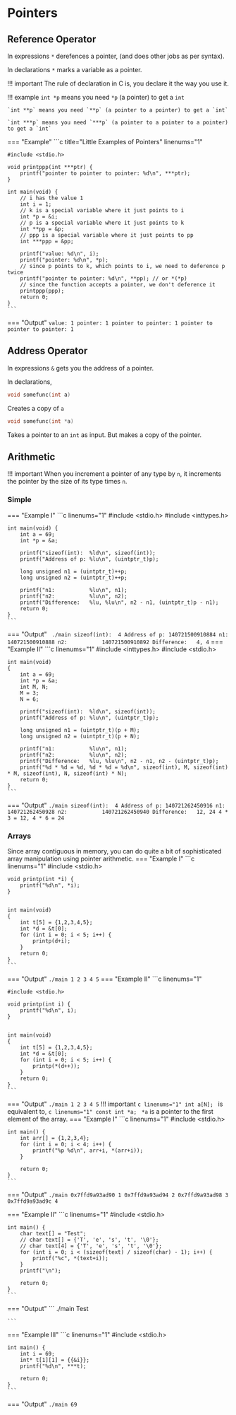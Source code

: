 # Pointers
## Reference Operator
In expressions `*` derefences a pointer, (and does other jobs as per syntax).

In declarations `*` marks a variable as a pointer.

!!! important
    The rule of declaration in C is, you declare it the way you use it.

!!! example
    `int *p` means you need `*p` (a pointer) to get a `int`

    `int **p` means you need `**p` (a pointer to a pointer) to get a `int`

    `int ***p` means you need `***p` (a pointer to a pointer to a pointer) to get a `int`

=== "Example"
    ```c title="Little Examples of Pointers" linenums="1"

    #include <stdio.h>

    void printppp(int ***ptr) {
        printf("pointer to pointer to pointer: %d\n", ***ptr);
    }

    int main(void) {
        // i has the value 1
        int i = 1;
        // k is a special variable where it just points to i
        int *p = &i;
        // p is a special variable where it just points to k
        int **pp = &p;
        // ppp is a special variable where it just points to pp
        int ***ppp = &pp;

        printf("value: %d\n", i);
        printf("pointer: %d\n", *p); 
        // since p points to k, which points to i, we need to deference p twice
        printf("pointer to pointer: %d\n", **pp); // or *(*p)
        // since the function accepts a pointer, we don't deference it
        printppp(ppp);
       	return 0;
    }
    ```

=== "Output"
    ```
    value: 1
    pointer: 1
    pointer to pointer: 1
    pointer to pointer to pointer: 1
    ```
## Address Operator
In expressions `&` gets you the address of a pointer.

In declarations,

```c linenums="1"
void somefunc(int a)
```

Creates a copy of `a`

```c linenums="1"
void somefunc(int *a)
```

Takes a pointer to an `int` as input. But makes a copy of the pointer.

## Arithmetic
!!! important
    When you increment a pointer of any type by `n`, it increments the pointer by the size of its type times `n`.
### Simple
=== "Example I"
    ```c linenums="1"
    #include <stdio.h>
    #include <inttypes.h>

    int main(void) {
        int a = 69;
        int *p = &a;

        printf("sizeof(int):  %ld\n", sizeof(int));
        printf("Address of p: %lu\n", (uintptr_t)p);

        long unsigned n1 = (uintptr_t)++p;
        long unsigned n2 = (uintptr_t)++p;

        printf("n1:           %lu\n", n1);
        printf("n2:           %lu\n", n2);
        printf("Difference:   %lu, %lu\n", n2 - n1, (uintptr_t)p - n1);
        return 0;
    }
    ```
=== "Output"
    ```	
    ./main
    sizeof(int):  4
    Address of p: 140721500910884
    n1:           140721500910888
    n2:           140721500910892
    Difference:   4, 4
    ```
=== "Example II"
	```c linenums="1"
    #include <inttypes.h>
    #include <stdio.h>

    int main(void)
    {
        int a = 69;
        int *p = &a;
        int M, N;
        M = 3;
        N = 6;

        printf("sizeof(int):  %ld\n", sizeof(int));
        printf("Address of p: %lu\n", (uintptr_t)p);

        long unsigned n1 = (uintptr_t)(p + M);
        long unsigned n2 = (uintptr_t)(p + N);

        printf("n1:           %lu\n", n1);
        printf("n2:           %lu\n", n2);
        printf("Difference:   %lu, %lu\n", n2 - n1, n2 - (uintptr_t)p);
        printf("%d * %d = %d, %d * %d = %d\n", sizeof(int), M, sizeof(int) * M, sizeof(int), N, sizeof(int) * N);
        return 0;
    }
    ```
=== "Output"
	```
    ./main
    sizeof(int):  4
    Address of p: 140721262450916
    n1:           140721262450928
    n2:           140721262450940
    Difference:   12, 24
    4 * 3 = 12, 4 * 6 = 24
    ```
### Arrays
Since array contiguous in memory, you can do quite a bit of sophisticated array
manipulation using pointer arithmetic.
=== "Example I"
	```c linenums="1"
    #include <stdio.h>

    void printp(int *i) {
        printf("%d\n", *i);
    }


    int main(void)
    {
        int t[5] = {1,2,3,4,5};
        int *d = &t[0];
        for (int i = 0; i < 5; i++) {
            printp(d+i);
        }
        return 0;
    }
	```
=== "Output"
	```
    ./main
    1
    2
    3
    4
    5
	```
=== "Example II"
	```c linenums="1"
	
    #include <stdio.h>

    void printp(int i) {
        printf("%d\n", i);
    }


    int main(void)
    {
        int t[5] = {1,2,3,4,5};
        int *d = &t[0];
        for (int i = 0; i < 5; i++) {
            printp(*(d++));
        }
        return 0;
    }
	```
=== "Output"
	```
    ./main
    1
    2
    3
    4
    5
	```
!!! important
	```c linenums="1"
	int a[N];
	```
	is equivalent to,
	```c linenums="1"
	const int *a;
	```
	`*a` is a pointer to the first element of the array.
=== "Example I"
    ```c linenums="1"
    #include <stdio.h>

    int main() {
        int arr[] = {1,2,3,4};
        for (int i = 0; i < 4; i++) {
            printf("%p %d\n", arr+i, *(arr+i));
        }

        return 0;
    }
    ```
=== "Output"
	```
    ./main
    0x7ffd9a93ad90 1
    0x7ffd9a93ad94 2
    0x7ffd9a93ad98 3
    0x7ffd9a93ad9c 4
	```

=== "Example II"
	```c linenums="1"
    #include <stdio.h>

    int main() {
        char text[] = "Test";
        // char text[] = {'T', 'e', 's', 't', '\0'};
        // char text[4] = {'T', 'e', 's', 't', '\0'};
        for (int i = 0; i < (sizeof(text) / sizeof(char) - 1); i++) {
            printf("%c", *(text+i));
        }
        printf("\n");

        return 0;
    }
	```
=== "Output"
	```
    ./main
    Test

	```
=== "Example III"
	```c linenums="1"
    #include <stdio.h>

    int main() {
        int i = 69;
        int* t[1][1] = {{&i}};
        printf("%d\n", ***t); 

        return 0;
    }
	```
=== "Output"
	```
	./main
	69
	```
<!--TODO: add docs for struct and -> operator-->
